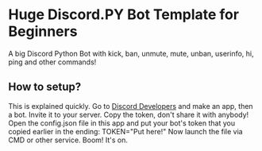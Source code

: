 # Huge Discord.PY Bot Template for Beginners
A big Discord Python Bot with kick, ban, unmute, mute, unban, userinfo, hi, ping and other commands!

## How to setup?
This is explained quickly.
Go to [Discord Developers](http://discord.com/developers) and make an app, then a bot. Invite it to your server. Copy the token, don't share it with anybody!
Open the config.json file in this app and put your bot's token that you copied earlier in the ending: TOKEN="Put here!"
Now launch the file via CMD or other service.
Boom! It's on.
